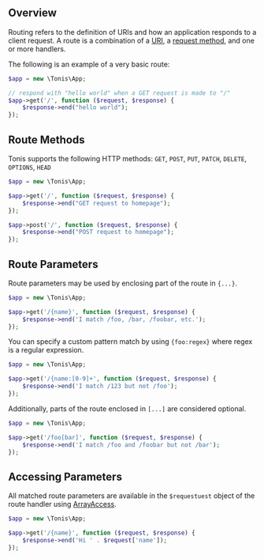 Overview
--------

Routing refers to the definition of URIs and how an application responds to a client request. A route
is a combination of a [URI](https://en.wikipedia.org/wiki/Uniform_resource_identifier), a 
[request method](http://en.wikipedia.org/wiki/Hypertext_Transfer_Protocol), and one or more handlers.

The following is an example of a very basic route:

```php
$app = new \Tonis\App;

// respond with "hello world" when a GET request is made to "/"
$app->get('/', function ($request, $response) {
    $response->end("hello world");    
});
```

Route Methods
-------------

Tonis supports the following HTTP methods: ```GET```, ```POST```, ```PUT```, ```PATCH```, ```DELETE```, ```OPTIONS```, 
```HEAD```

```php
$app = new \Tonis\App;

$app->get('/', function ($request, $response) {
    $response->end("GET request to homepage");    
});

$app->post('/', function ($request, $response) {
    $response->end("POST request to homepage");    
});
```

Route Parameters
----------------

Route parameters may be used by enclosing part of the route in ```{...}```.

```php
$app = new \Tonis\App;

$app->get('/{name}', function ($request, $response) {
    $response->end('I match /foo, /bar, /foobar, etc.');
});
```

You can specify a custom pattern match by using ```{foo:regex}``` where regex is a regular expression.

```php
$app = new \Tonis\App;

$app->get('/{name:[0-9]+', function ($request, $response) {
    $response->end('I match /123 but not /foo');
});
```

Additionally, parts of the route enclosed in ```[...]``` are considered optional.

```php
$app = new \Tonis\App;

$app->get('/foo[bar]', function ($request, $response) {
    $response->end('I match /foo and /foobar but not /bar');
});
```

Accessing Parameters
--------------------

All matched route parameters are available in the ```$requestuest``` object of the route handler using 
[ArrayAccess](http://www.php.net/arrayaccess). 

```php
$app = new \Tonis\App;

$app->get('/{name}', function ($request, $response) {
    $response->end('Hi ' . $request['name']);
});
```
